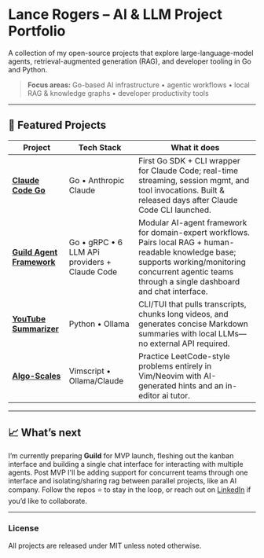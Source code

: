 # Lance Rogers – AI & LLM Project Portfolio

A collection of my open-source projects that explore large-language-model agents, retrieval-augmented generation (RAG), and developer tooling in Go and Python.

> **Focus areas:** Go-based AI infrastructure • agentic workflows • local RAG & knowledge graphs • developer productivity tools

---

## 🚀 Featured Projects

| Project                                                                              | Tech Stack                                    | What it does                                                                                                                                                                                                 |
| ------------------------------------------------------------------------------------ | --------------------------------------------- | ------------------------------------------------------------------------------------------------------------------------------------------------------------------------------------------------------------ |
| **[Claude Code Go](https://github.com/lancekrogers/claude-code-go)**                 | Go • Anthropic Claude                         | First Go SDK + CLI wrapper for Claude Code; real-time streaming, session mgmt, and tool invocations. Built & released days after Claude Code CLI launched.                                                   |
| **[Guild Agent Framework](https://github.com/Blockhead-Consulting/guild-framework)** | Go • gRPC • 6 LLM APi providers + Claude Code | Modular AI-agent framework for domain-expert workflows. Pairs local RAG + human-readable knowledge base; supports working/monitoring concurrent agentic teams through a single dashboard and chat interface. |
| **[YouTube Summarizer](https://github.com/lancekrogers/yt_summarizer)**              | Python • Ollama                               | CLI/TUI that pulls transcripts, chunks long videos, and generates concise Markdown summaries with local LLMs—no external API required.                                                                       |
| **[Algo-Scales](https://github.com/lancekrogers/algo-scales)**                       | Vimscript • Ollama/Claude                     | Practice LeetCode-style problems entirely in Vim/Neovim with AI-generated hints and an in-editor ai tutor.                                                                                                   |

---

## 📈 What’s next

I’m currently preparing **Guild** for MVP launch, fleshing out the kanban interface and building a single chat interface for interacting with multiple agents. Post MVP I'll be adding support for concurrent teams through one interface and isolating/sharing rag between parallel projects, like an AI company. Follow the repos ⭐ to stay in the loop, or reach out on [LinkedIn](https://linkedin.com/in/lancekrogers) if you’d like to collaborate.

---

### License

All projects are released under MIT unless noted otherwise.
